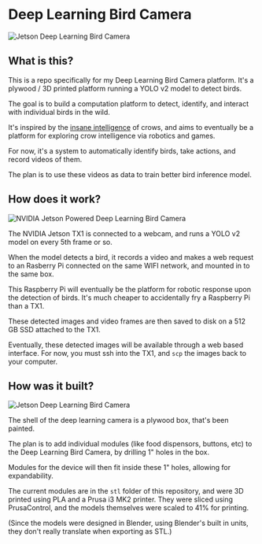 # Deep Learning Bird Camera

![Jetson Deep Learning Bird Camera](https://github.com/burningion/deep-learning-bird-camera/raw/master/images/closed.jpg)

## What is this?

This is a repo specifically for my Deep Learning Bird Camera platform. It's a plywood / 3D printed platform running a YOLO v2 model to detect birds.

The goal is to build a computation platform to detect, identify, and interact with individual birds in the wild.

It's inspired by the [insane intelligence](https://www.youtube.com/watch?v=URZ_EciujrE) of crows, and aims to eventually be a platform for exploring crow intelligence via robotics and games.

For now, it's a system to automatically identify birds, take actions, and record videos of them. 

The plan is to use these videos as data to train better bird inference model.

## How does it work?

![NVIDIA Jetson Powered Deep Learning Bird Camera](https://github.com/burningion/deep-learning-bird-camera/raw/master/images/architecture.png)

The NVIDIA Jetson TX1 is connected to a webcam, and runs a YOLO v2 model on every 5th frame or so.

When the model detects a bird, it records a video and makes a web request to an Rasberry Pi connected on the same WIFI network, and mounted in to the same box.

This Raspberry Pi will eventually be the platform for robotic response upon the detection of birds. It's much cheaper to accidentally fry a Raspberry Pi than a TX1.

These detected images and video frames are then saved to disk on a 512 GB SSD attached to the TX1. 

Eventually, these detected images will be available through a web based interface. For now, you must ssh into the TX1, and `scp` the images back to your computer.

## How was it built?

![Jetson Deep Learning Bird Camera](https://github.com/burningion/deep-learning-bird-camera/raw/master/images/open.jpg)

The shell of the deep learning camera is a plywood box, that's been painted.

The plan is to add individual modules (like food dispensors, buttons, etc) to the Deep Learning Bird Camera, by drilling 1" holes in the box.

Modules for the device will then fit inside these 1" holes, allowing for expandability.

The current modules are in the `stl` folder of this repository, and were 3D printed using PLA and a Prusa i3 MK2 printer. They were sliced using PrusaControl, and the models themselves were scaled to 41% for printing.

(Since the models were designed in Blender, using Blender's built in units, they don't really translate when exporting as STL.)
